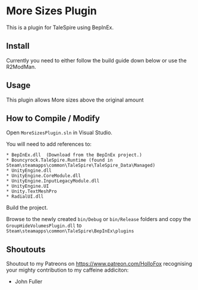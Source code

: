 # More Sizes Plugin

This is a plugin for TaleSpire using BepInEx.

## Install

Currently you need to either follow the build guide down below or use the R2ModMan.

## Usage
This plugin allows More sizes above the original amount

## How to Compile / Modify

Open ```MoreSizesPlugin.sln``` in Visual Studio.

You will need to add references to:

```
* BepInEx.dll  (Download from the BepInEx project.)
* Bouncyrock.TaleSpire.Runtime (found in Steam\steamapps\common\TaleSpire\TaleSpire_Data\Managed)
* UnityEngine.dll
* UnityEngine.CoreModule.dll
* UnityEngine.InputLegacyModule.dll 
* UnityEngine.UI
* Unity.TextMeshPro
* RadialUI.dll
```

Build the project.

Browse to the newly created ```bin/Debug``` or ```bin/Release``` folders and copy the ```GroupHideVolumesPlugin.dll``` to ```Steam\steamapps\common\TaleSpire\BepInEx\plugins```

## Shoutouts
Shoutout to my Patreons on https://www.patreon.com/HolloFox recognising your
mighty contribution to my caffeine addiciton:
- John Fuller
